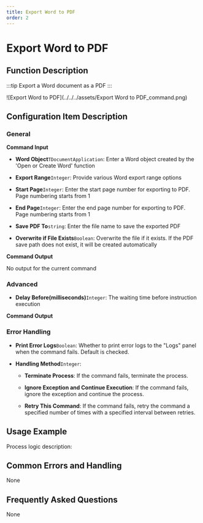 ```yaml
---
title: Export Word to PDF
order: 2
---
```


# Export Word to PDF

## Function Description

:::tip 
Export a Word document as a PDF
:::

![Export Word to PDF](../../../assets/Export Word to PDF_command.png)

## Configuration Item Description

### General

**Command Input**

- **Word Object**`TDocumentApplication`: Enter a Word object created by the 'Open or Create Word' function

- **Export Range**`Integer`: Provide various Word export range options

- **Start Page**`Integer`: Enter the start page number for exporting to PDF. Page numbering starts from 1

- **End Page**`Integer`: Enter the end page number for exporting to PDF. Page numbering starts from 1

- **Save PDF To**`string`: Enter the file name to save the exported PDF

- **Overwrite if File Exists**`Boolean`: Overwrite the file if it exists. If the PDF save path does not exist, it will be created automatically


**Command Output**

No output for the current command

### Advanced

- **Delay Before(milliseconds)**`Integer`: The waiting time before instruction execution


**Command Output**

### Error Handling

- **Print Error Logs**`Boolean`: Whether to print error logs to the "Logs" panel when the command fails. Default is checked. 

- **Handling Method**`Integer`:

    - **Terminate Process**: If the command fails, terminate the process.

    - **Ignore Exception and Continue Execution**: If the command fails, ignore the exception and continue the process.

    - **Retry This Command**: If the command fails, retry the command a specified number of times with a specified interval between retries.

## Usage Example

Process logic description:

## Common Errors and Handling

None

## Frequently Asked Questions

None

